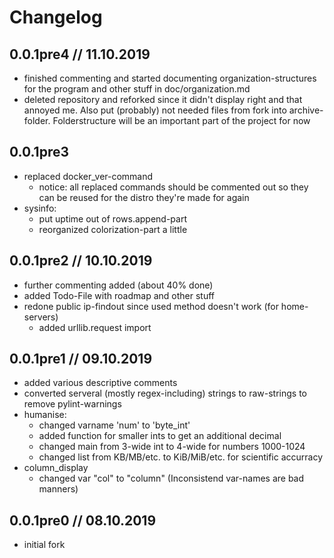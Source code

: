 # Changelog

## 0.0.1pre4 // 11.10.2019

* finished commenting and started documenting organization-structures for the program and other stuff in doc/organization.md
* deleted repository and reforked since it didn't display right and that annoyed me. Also put (probably) not needed files from fork into archive-folder. Folderstructure will be an important part of the project for now

## 0.0.1pre3

* replaced docker_ver-command
  * notice: all replaced commands should be commented out so they can be reused for the distro they're made for again
* sysinfo:
  * put uptime out of rows.append-part
  * reorganized colorization-part a little

## 0.0.1pre2 // 10.10.2019

* further commenting added (about 40% done)
* added Todo-File with roadmap and other stuff
* redone public ip-findout since used method doesn't work (for home-servers)
  * added urllib.request import

## 0.0.1pre1 // 09.10.2019

* added various descriptive comments
* converted serveral (mostly regex-including) strings to raw-strings to remove pylint-warnings
* humanise:
  * changed varname 'num' to 'byte_int'
  * added function for smaller ints to get an additional decimal
  * changed main from 3-wide int to 4-wide for numbers 1000-1024
  * changed list from KB/MB/etc. to KiB/MiB/etc. for scientific accurracy
* column_display
  * changed var "col" to "column" (Inconsistend var-names are bad manners)

## 0.0.1pre0 // 08.10.2019

* initial fork
